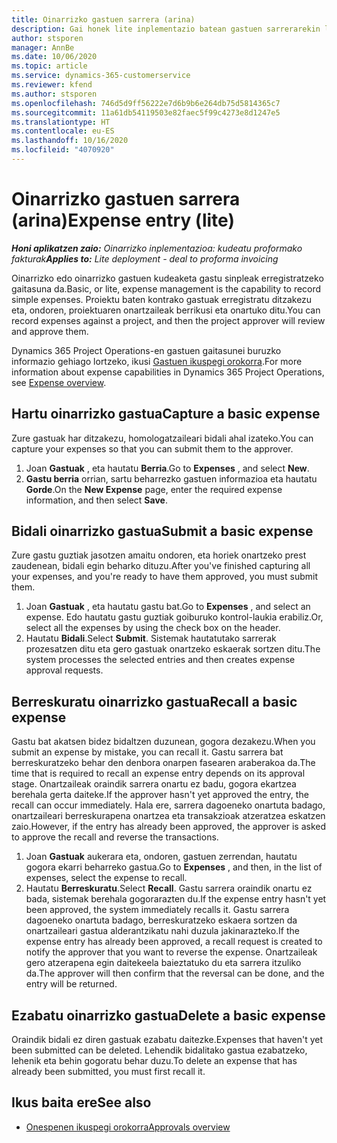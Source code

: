 ```yaml
---
title: Oinarrizko gastuen sarrera (arina)
description: Gai honek lite inplementazio batean gastuen sarrerarekin lan egiteko moduari buruzko informazioa eskaintzen du.
author: stsporen
manager: AnnBe
ms.date: 10/06/2020
ms.topic: article
ms.service: dynamics-365-customerservice
ms.reviewer: kfend
ms.author: stsporen
ms.openlocfilehash: 746d5d9ff56222e7d6b9b6e264db75d5814365c7
ms.sourcegitcommit: 11a61db54119503e82faec5f99c4273e8d1247e5
ms.translationtype: HT
ms.contentlocale: eu-ES
ms.lasthandoff: 10/16/2020
ms.locfileid: "4070920"
---
```

# <a name="expense-entry-lite"></a><span data-ttu-id="94c8a-103">Oinarrizko gastuen sarrera (arina)</span><span class="sxs-lookup"><span data-stu-id="94c8a-103">Expense entry (lite)</span></span>

<span data-ttu-id="94c8a-104">_**Honi aplikatzen zaio:** Oinarrizko inplementazioa: kudeatu proformako fakturak_</span><span class="sxs-lookup"><span data-stu-id="94c8a-104">_**Applies to:** Lite deployment - deal to proforma invoicing_</span></span>

<span data-ttu-id="94c8a-105">Oinarrizko edo oinarrizko gastuen kudeaketa gastu sinpleak erregistratzeko gaitasuna da.</span><span class="sxs-lookup"><span data-stu-id="94c8a-105">Basic, or lite, expense management is the capability to record simple expenses.</span></span> <span data-ttu-id="94c8a-106">Proiektu baten kontrako gastuak erregistratu ditzakezu eta, ondoren, proiektuaren onartzaileak berrikusi eta onartuko ditu.</span><span class="sxs-lookup"><span data-stu-id="94c8a-106">You can record expenses against a project, and then the project approver will review and approve them.</span></span>

<span data-ttu-id="94c8a-107">Dynamics 365 Project Operations-en gastuen gaitasunei buruzko informazio gehiago lortzeko, ikusi [Gastuen ikuspegi orokorra](expense-overview.md).</span><span class="sxs-lookup"><span data-stu-id="94c8a-107">For more information about expense capabilities in Dynamics 365 Project Operations, see [Expense overview](expense-overview.md).</span></span>

## <a name="capture-a-basic-expense"></a><span data-ttu-id="94c8a-108">Hartu oinarrizko gastua</span><span class="sxs-lookup"><span data-stu-id="94c8a-108">Capture a basic expense</span></span>

<span data-ttu-id="94c8a-109">Zure gastuak har ditzakezu, homologatzaileari bidali ahal izateko.</span><span class="sxs-lookup"><span data-stu-id="94c8a-109">You can capture your expenses so that you can submit them to the approver.</span></span>

1. <span data-ttu-id="94c8a-110">Joan **Gastuak** , eta hautatu **Berria**.</span><span class="sxs-lookup"><span data-stu-id="94c8a-110">Go to **Expenses** , and select **New**.</span></span>
2. <span data-ttu-id="94c8a-111">**Gastu berria** orrian, sartu beharrezko gastuen informazioa eta hautatu **Gorde**.</span><span class="sxs-lookup"><span data-stu-id="94c8a-111">On the **New Expense** page, enter the required expense information, and then select **Save**.</span></span>

## <a name="submit-a-basic-expense"></a><span data-ttu-id="94c8a-112">Bidali oinarrizko gastua</span><span class="sxs-lookup"><span data-stu-id="94c8a-112">Submit a basic expense</span></span>

<span data-ttu-id="94c8a-113">Zure gastu guztiak jasotzen amaitu ondoren, eta horiek onartzeko prest zaudenean, bidali egin beharko dituzu.</span><span class="sxs-lookup"><span data-stu-id="94c8a-113">After you've finished capturing all your expenses, and you're ready to have them approved, you must submit them.</span></span>

1. <span data-ttu-id="94c8a-114">Joan **Gastuak** , eta hautatu gastu bat.</span><span class="sxs-lookup"><span data-stu-id="94c8a-114">Go to **Expenses** , and select an expense.</span></span> <span data-ttu-id="94c8a-115">Edo hautatu gastu guztiak goiburuko kontrol-laukia erabiliz.</span><span class="sxs-lookup"><span data-stu-id="94c8a-115">Or, select all the expenses by using the check box on the header.</span></span>
2. <span data-ttu-id="94c8a-116">Hautatu **Bidali**.</span><span class="sxs-lookup"><span data-stu-id="94c8a-116">Select **Submit**.</span></span> <span data-ttu-id="94c8a-117">Sistemak hautatutako sarrerak prozesatzen ditu eta gero gastuak onartzeko eskaerak sortzen ditu.</span><span class="sxs-lookup"><span data-stu-id="94c8a-117">The system processes the selected entries and then creates expense approval requests.</span></span>

## <a name="recall-a-basic-expense"></a><span data-ttu-id="94c8a-118">Berreskuratu oinarrizko gastua</span><span class="sxs-lookup"><span data-stu-id="94c8a-118">Recall a basic expense</span></span>

<span data-ttu-id="94c8a-119">Gastu bat akatsen bidez bidaltzen duzunean, gogora dezakezu.</span><span class="sxs-lookup"><span data-stu-id="94c8a-119">When you submit an expense by mistake, you can recall it.</span></span> <span data-ttu-id="94c8a-120">Gastu sarrera bat berreskuratzeko behar den denbora onarpen fasearen araberakoa da.</span><span class="sxs-lookup"><span data-stu-id="94c8a-120">The time that is required to recall an expense entry depends on its approval stage.</span></span>  <span data-ttu-id="94c8a-121">Onartzaileak oraindik sarrera onartu ez badu, gogora ekartzea berehala gerta daiteke.</span><span class="sxs-lookup"><span data-stu-id="94c8a-121">If the approver hasn't yet approved the entry, the recall can occur immediately.</span></span> <span data-ttu-id="94c8a-122">Hala ere, sarrera dagoeneko onartuta badago, onartzaileari berreskurapena onartzea eta transakzioak atzeratzea eskatzen zaio.</span><span class="sxs-lookup"><span data-stu-id="94c8a-122">However, if the entry has already been approved, the approver is asked to approve the recall and reverse the transactions.</span></span>

1. <span data-ttu-id="94c8a-123">Joan **Gastuak** aukerara eta, ondoren, gastuen zerrendan, hautatu gogora ekarri beharreko gastua.</span><span class="sxs-lookup"><span data-stu-id="94c8a-123">Go to **Expenses** , and then, in the list of expenses, select the expense to recall.</span></span>
2. <span data-ttu-id="94c8a-124">Hautatu **Berreskuratu**.</span><span class="sxs-lookup"><span data-stu-id="94c8a-124">Select **Recall**.</span></span> <span data-ttu-id="94c8a-125">Gastu sarrera oraindik onartu ez bada, sistemak berehala gogorarazten du.</span><span class="sxs-lookup"><span data-stu-id="94c8a-125">If the expense entry hasn't yet been approved, the system immediately recalls it.</span></span> <span data-ttu-id="94c8a-126">Gastu sarrera dagoeneko onartuta badago, berreskuratzeko eskaera sortzen da onartzaileari gastua alderantzikatu nahi duzula jakinarazteko.</span><span class="sxs-lookup"><span data-stu-id="94c8a-126">If the expense entry has already been approved, a recall request is created to notify the approver that you want to reverse the expense.</span></span> <span data-ttu-id="94c8a-127">Onartzaileak gero atzerapena egin daitekeela baieztatuko du eta sarrera itzuliko da.</span><span class="sxs-lookup"><span data-stu-id="94c8a-127">The approver will then confirm that the reversal can be done, and the entry will be returned.</span></span>

## <a name="delete-a-basic-expense"></a><span data-ttu-id="94c8a-128">Ezabatu oinarrizko gastua</span><span class="sxs-lookup"><span data-stu-id="94c8a-128">Delete a basic expense</span></span>

<span data-ttu-id="94c8a-129">Oraindik bidali ez diren gastuak ezabatu daitezke.</span><span class="sxs-lookup"><span data-stu-id="94c8a-129">Expenses that haven't yet been submitted can be deleted.</span></span> <span data-ttu-id="94c8a-130">Lehendik bidalitako gastua ezabatzeko, lehenik eta behin gogoratu behar duzu.</span><span class="sxs-lookup"><span data-stu-id="94c8a-130">To delete an expense that has already been submitted, you must first recall it.</span></span>

## <a name="see-also"></a><span data-ttu-id="94c8a-131">Ikus baita ere</span><span class="sxs-lookup"><span data-stu-id="94c8a-131">See also</span></span>

- [<span data-ttu-id="94c8a-132">Onespenen ikuspegi orokorra</span><span class="sxs-lookup"><span data-stu-id="94c8a-132">Approvals overview</span></span>](../approvals/approvals-overview.md)
